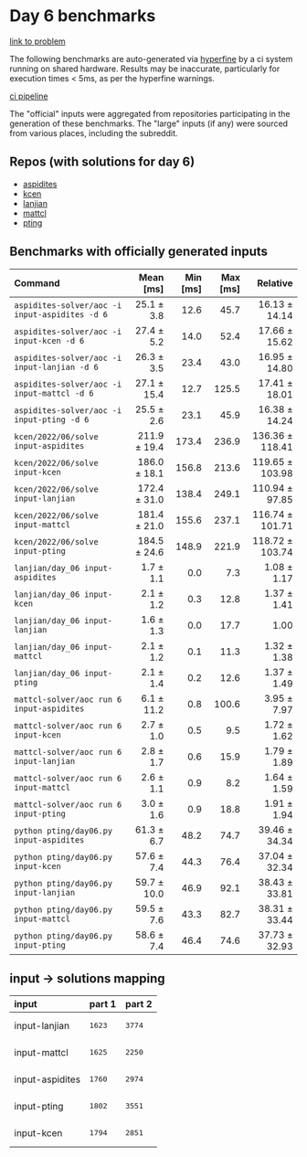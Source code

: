 # Day 6 benchmarks

[link to problem](http://adventofcode.com/2022/day/6)

The following benchmarks are auto-generated via [hyperfine](https://github.com/sharkdp/hyperfine) by a ci system running on shared hardware. Results may be inaccurate, particularly for execution times < 5ms, as per the hyperfine warnings.

[ci pipeline](http://ci.papercode.net:8080/teams/aoc2022/pipelines/aoc-compare-2022)

The "official" inputs were aggregated from repositories participating in the generation of these benchmarks. The "large" inputs (if any) were sourced from various places, including the subreddit.

## Repos (with solutions for day 6)


- [aspidites](https://github.com/aspidites/aoc2022)
- [kcen](https://github.com/kcen/AdventOfCode)
- [lanjian](https://github.com/LanJian/aoc-2022)
- [mattcl](https://github.com/mattcl/aoc2022)
- [pting](https://github.com/pting/aoc2022)

## Benchmarks with officially generated inputs
| Command | Mean [ms] | Min [ms] | Max [ms] | Relative |
|:---|---:|---:|---:|---:|
| `aspidites-solver/aoc -i input-aspidites -d 6` | 25.1 ± 3.8 | 12.6 | 45.7 | 16.13 ± 14.14 |
| `aspidites-solver/aoc -i input-kcen -d 6` | 27.4 ± 5.2 | 14.0 | 52.4 | 17.66 ± 15.62 |
| `aspidites-solver/aoc -i input-lanjian -d 6` | 26.3 ± 3.5 | 23.4 | 43.0 | 16.95 ± 14.80 |
| `aspidites-solver/aoc -i input-mattcl -d 6` | 27.1 ± 15.4 | 12.7 | 125.5 | 17.41 ± 18.01 |
| `aspidites-solver/aoc -i input-pting -d 6` | 25.5 ± 2.6 | 23.1 | 45.9 | 16.38 ± 14.24 |
| `kcen/2022/06/solve input-aspidites` | 211.9 ± 19.4 | 173.4 | 236.9 | 136.36 ± 118.41 |
| `kcen/2022/06/solve input-kcen` | 186.0 ± 18.1 | 156.8 | 213.6 | 119.65 ± 103.98 |
| `kcen/2022/06/solve input-lanjian` | 172.4 ± 31.0 | 138.4 | 249.1 | 110.94 ± 97.85 |
| `kcen/2022/06/solve input-mattcl` | 181.4 ± 21.0 | 155.6 | 237.1 | 116.74 ± 101.71 |
| `kcen/2022/06/solve input-pting` | 184.5 ± 24.6 | 148.9 | 221.9 | 118.72 ± 103.74 |
| `lanjian/day_06 input-aspidites` | 1.7 ± 1.1 | 0.0 | 7.3 | 1.08 ± 1.17 |
| `lanjian/day_06 input-kcen` | 2.1 ± 1.2 | 0.3 | 12.8 | 1.37 ± 1.41 |
| `lanjian/day_06 input-lanjian` | 1.6 ± 1.3 | 0.0 | 17.7 | 1.00 |
| `lanjian/day_06 input-mattcl` | 2.1 ± 1.2 | 0.1 | 11.3 | 1.32 ± 1.38 |
| `lanjian/day_06 input-pting` | 2.1 ± 1.4 | 0.2 | 12.6 | 1.37 ± 1.49 |
| `mattcl-solver/aoc run 6 input-aspidites` | 6.1 ± 11.2 | 0.8 | 100.6 | 3.95 ± 7.97 |
| `mattcl-solver/aoc run 6 input-kcen` | 2.7 ± 1.0 | 0.5 | 9.5 | 1.72 ± 1.62 |
| `mattcl-solver/aoc run 6 input-lanjian` | 2.8 ± 1.7 | 0.6 | 15.9 | 1.79 ± 1.89 |
| `mattcl-solver/aoc run 6 input-mattcl` | 2.6 ± 1.1 | 0.9 | 8.2 | 1.64 ± 1.59 |
| `mattcl-solver/aoc run 6 input-pting` | 3.0 ± 1.6 | 0.9 | 18.8 | 1.91 ± 1.94 |
| `python pting/day06.py input-aspidites` | 61.3 ± 6.7 | 48.2 | 74.7 | 39.46 ± 34.34 |
| `python pting/day06.py input-kcen` | 57.6 ± 7.4 | 44.3 | 76.4 | 37.04 ± 32.34 |
| `python pting/day06.py input-lanjian` | 59.7 ± 10.0 | 46.9 | 92.1 | 38.43 ± 33.81 |
| `python pting/day06.py input-mattcl` | 59.5 ± 7.6 | 43.3 | 82.7 | 38.31 ± 33.44 |
| `python pting/day06.py input-pting` | 58.6 ± 7.4 | 46.4 | 74.6 | 37.73 ± 32.93 |

## input -> solutions mapping
|input|part 1|part 2|
|:---|:---|:---|
|input-lanjian|<pre>1623</pre>|<pre>3774</pre>|
|input-mattcl|<pre>1625</pre>|<pre>2250</pre>|
|input-aspidites|<pre>1760</pre>|<pre>2974</pre>|
|input-pting|<pre>1802</pre>|<pre>3551</pre>|
|input-kcen|<pre>1794</pre>|<pre>2851</pre>|
